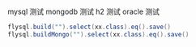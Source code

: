###

mysql 测试
mongodb 测试
h2 测试
oracle 测试

```java
flysql.build("").select(xx.class).eq().save()
flysql.buildMongo("").select(xx.class).eq().save()
```
